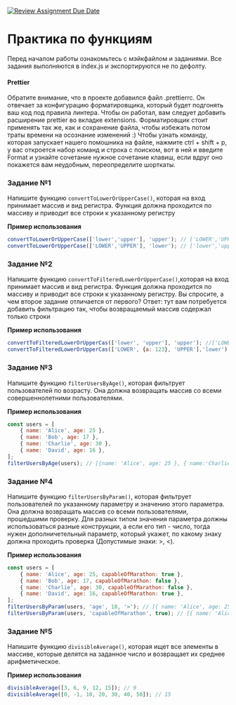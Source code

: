 [![Review Assignment Due Date](https://classroom.github.com/assets/deadline-readme-button-24ddc0f5d75046c5622901739e7c5dd533143b0c8e959d652212380cedb1ea36.svg)](https://classroom.github.com/a/dX_5t8J0)
# Практика по функциям

Перед началом работы ознакомьтесь с мэйкфайлом и заданиями.
Все задания выполняются в index.js и экспортируются не по дефолту.

#### Prettier

Обратите внимание, что в проекте добавился файл .prettierrc. Он отвечает за конфигурацию форматировщика, который будет подгонять ваш код под правила линтера. Чтобы он работал, вам следует добавить расширение prettier во вкладке extensions. Форматировщик стоит применять так же, как и сохранение файла, чтобы избежать потом траты времени на осознание изменений :) Чтобы узнать команду, которая запускает нашего помошника на файле, нажмите ctrl + shift + p, у вас откроется набор команд и строка с поиском, вот в ней и введите Format и узнайте сочетание нужное сочетание клавиш, если вдруг оно покажется вам неудобным, переопределите шорткаты.

### Задание №1

Напишите функцию `convertToLowerOrUpperCase()`, которая на вход принимает массив и вид регистра. Функция должна проходится по массиву и приводит все строки к указанному регистру

**Пример использования**

```javascript
convertToLowerOrUpperCase(['lower','upper'], 'upper'); // ['LOWER','UPPER']
convertToLowerOrUpperCase(['LOWER','UPPER'], 'lower'); // ['lower','upper']

```

### Задание №2

Напишите функцию `convertToFilteredLowerOrUpperCase()`,которая на вход принимает массив и вид регистра. Функция должна проходится по массиву и приводит все строки к указанному регистру.
Вы спросите, а чем второе задание отличается от первого?
Ответ: тут вам потребуется добавить фильтрацию так, чтобы возвращаемый массив содержал только строки

**Пример использования**

```javascript
convertToFilteredLowerOrUpperCas(['lower', 'upper'], 'upper'); //['LOWER', 'UPPER']
convertToFilteredLowerOrUpperCas(['LOWER', {a: 123}, 'UPPER'],'lower'); // ['lower', 'upper']
```

### Задание №3

Напишите функцию `filterUsersByAge()`, которая фильтрует пользователей по возрасту. Она должна возвращать массив со всеми совершеннолетними пользователями.

**Пример использования**

```javascript
const users = [
    { name: 'Alice', age: 25 },
    { name: 'Bob', age: 17 },
    { name: 'Charlie', age: 30 },
    { name: 'David', age: 16 },
];
filterUsersByAge(users); // [{name: 'Alice', age: 25 }, { name:'Charlie', age: 30 }]
```

### Задание №4

Напишите функцию `filterUsersByParam()`, которая фильтрует пользователей по указанному параметру и значению этого параметра. Она должна возвращать массив со всеми пользователями, прошедшими проверку. Для разных типом значения параметра должны использоваться разные конструкции, а если его тип - число, тогда нужен дополничетельный параметр, который укажет, по какому знаку должна проходить проверка (Допустимые знаки: >, <).

**Пример использования**

```javascript
const users = [
    { name: 'Alice', age: 25, capableOfMarathon: true },
    { name: 'Bob', age: 17, capableOfMarathon: false },
    { name: 'Charlie', age: 30, capableOfMarathon: false },
    { name: 'David', age: 16, capableOfMarathon: true },
];
filterUsersByParam(users, 'age', 18, '>'); // [{ name: 'Alice', age: 25 }, { name:'Charlie', age: 30 }]
filterUsersByParam(users, 'capableOfMarathon', true); // [{ name: 'Alice', age: 25 }, {name: 'David', age: 16, capableOfMarathon: true }]
```

### Задание №5

Напишите функцию `divisibleAverage()`, которая ищет все элементы в массиве, которые делятся на заданное число и возвращает их среднее арифметическое.

**Пример использования**

 ```javascript
 divisibleAverage([3, 6, 9, 12, 15]); // 9
 divisibleAverage([0, -1, 10, 20, 30, 40, 50]); // 15
 ```
